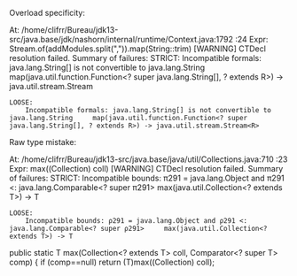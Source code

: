 


Overload specificity:

At:   /home/clifrr/Bureau/jdk13-src/java.base/jdk/nashorn/internal/runtime/Context.java:1792 :24
Expr: Stream.of(addModules.split(\",\")).map(String::trim)
[WARNING] CTDecl resolution failed. Summary of failures:
    STRICT:
        Incompatible formals: java.lang.String[] is not convertible to java.lang.String		map(java.util.function.Function<? super java.lang.String[], ? extends R>) -> java.util.stream.Stream<R>
    
    LOOSE:
        Incompatible formals: java.lang.String[] is not convertible to java.lang.String		map(java.util.function.Function<? super java.lang.String[], ? extends R>) -> java.util.stream.Stream<R>
  


Raw type mistake:

At:   /home/clifrr/Bureau/jdk13-src/java.base/java/util/Collections.java:710 :23
Expr: max((Collection) coll)
[WARNING] CTDecl resolution failed. Summary of failures:
    STRICT:
        Incompatible bounds: π291 = java.lang.Object and π291 <: java.lang.Comparable<? super π291>		max(java.util.Collection<? extends T>) -> T
    
    LOOSE:
        Incompatible bounds: ρ291 = java.lang.Object and ρ291 <: java.lang.Comparable<? super ρ291>		max(java.util.Collection<? extends T>) -> T
    

 public static <T> T max(Collection<? extends T> coll, Comparator<? super T> comp) {
        if (comp==null)
            return (T)max((Collection) coll);


